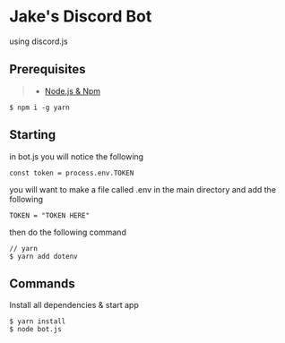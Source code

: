 # Jake's Discord Bot
using discord.js

## Prerequisites
> * <a href="https://nodejs.org/en/">Node.js & Npm</a>

```
$ npm i -g yarn
```

## Starting
in bot.js you will notice the following

```
const token = process.env.TOKEN
```

you will want to make a file called .env in the main directory
and add the following

```
TOKEN = "TOKEN HERE"
```

then do the following command
```
// yarn
$ yarn add dotenv
```

## Commands
Install all dependencies & start app

```
$ yarn install
$ node bot.js
```

